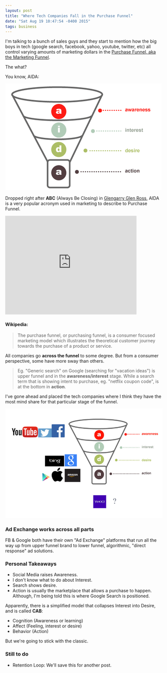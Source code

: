 ```yaml
---
layout: post
title: "Where Tech Companies Fall in the Purchase Funnel"
date: "Sat Aug 19 10:47:54 -0400 2015"
tags: business
---
```


I'm talking to a bunch of sales guys and they start to mention how
the big boys in tech (google search, facebook, yahoo, youtube, twitter, etc) all control varying
amounts of marketing dollars in the [Purchase Funnel, aka the Marketing Funnel](https://en.wikipedia.org/wiki/Purchase_funnel).

The what?

You know, AIDA:

![AIDA Marketing Funnel](/public/images/aida-funnel1.gif)

Dropped right after **ABC** (Always Be Closing) in
[Glengarry Glen Ross](http://www.imdb.com/title/tt0104348/), AIDA is a very popular acronym used in marketing to describe to Purchase Funnel.

<iframe width="420" height="315" src="https://www.youtube.com/embed/SOrsThlgGxc" frameborder="0" allowfullscreen></iframe>

#### Wikipedia:

> The purchase funnel, or purchasing funnel, is a consumer focused marketing model which
> illustrates the theoretical customer journey towards the purchase of a product or service.

All companies go **across the funnel** to some
degree. But from a consumer perspective, some have more sway than others.

> Eg. "Generic search" on Google (searching for "vacation ideas") is upper funnel and in
the **awareness/interest** stage. While a search term that is showing intent to purchase, eg. "netflix coupon code", is at the bottom in **action**.

I've gone ahead and placed the tech companies where I think they have the most mind share
for that particular stage of the funnel.

![AIDA Companies](/public/images/aida-companies.jpg)

### Ad Exchange works across all parts

FB & Google both have their own "Ad Exchange" platforms that run all the way up from upper funnel brand to lower funnel, algorithmic, "direct response" ad solutions.

### Personal Takeaways

- Social Media raises Awareness.
- I don't know what to do about Interest.
- Search shows desire.
- Action is usually the marketplace that allows a purchase to happen. Although, I'm being told this is where Google Search is positioned.

Apparently, there is a simplified model that collapses Interest into Desire, and is called **CAB**:

- Cognition (Awareness or learning)
- Affect (Feeling, interest or desire)
- Behavior (Action)

But we're going to stick with the classic.

### Still to do

- Retention Loop: We'll save this for another post.
